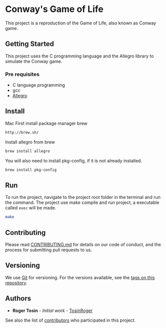 # Conway's Game of Life

This project is a reproduction of the Game of Life, also known as Conway game.

## Getting Started

This project uses the C programming language and the Allegro library to simulate the Conway game.

### Pre requisites
* C language programming
* gcc
* [Allegro](https://liballeg.org/index.html)

## Install

Mac
First install package manager brew

```bash
http://brew.sh/
```

Install allegro from brew

```bash
brew install allegro
```

You will also need to install pkg-config, if it is not already installed.

```bash
brew install pkg-config
```

## Run

To run the project, navigate to the project root folder in the terminal and run the command. The project use make compile and run project, a executable called `exec` will be made.

```bash
make
```


## Contributing 

Please read [CONTRIBUTING.md](https://gist.github.com/PurpleBooth/b24679402957c63ec426) for details on our code of conduct, and the process for submitting pull requests to us.

## Versioning

We use [Git](https://git-scm.com/) for versioning. For the versions available, see the [tags on this repository](https://github.com/TosinRoger/Conway-s-Game-of-Life/tags). 

## Authors

* **Roger Tosin** - *Initial work* - [TosinRoger](https://github.com/TosinRoger)

See also the list of [contributors](https://github.com/TosinRoger/Conway-s-Game-of-Life/graphs/contributors) who participated in this project.
